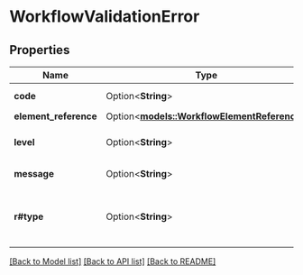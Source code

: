 # WorkflowValidationError

## Properties

Name | Type | Description | Notes
------------ | ------------- | ------------- | -------------
**code** | Option<**String**> | An error code. | [optional]
**element_reference** | Option<[**models::WorkflowElementReference**](WorkflowElementReference.md)> |  | [optional]
**level** | Option<**String**> | The validation error level. | [optional]
**message** | Option<**String**> | An error message. | [optional]
**r#type** | Option<**String**> | The type of element the error or warning references. | [optional]

[[Back to Model list]](../README.md#documentation-for-models) [[Back to API list]](../README.md#documentation-for-api-endpoints) [[Back to README]](../README.md)


